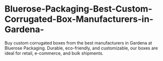 # Bluerose-Packaging-Best-Custom-Corrugated-Box-Manufacturers-in-Gardena-
Buy custom corrugated boxes from the best manufacturers in Gardena at Bluerose Packaging. Durable, eco-friendly, and customizable, our boxes are ideal for retail, e-commerce, and bulk shipments.
